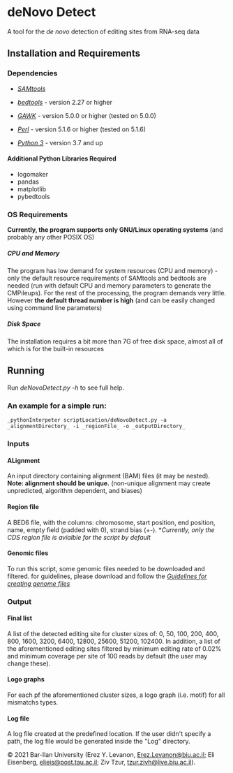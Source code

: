 # deNovo Detect
A tool for the *de novo* detection of editing sites from RNA-seq data


## Installation and Requirements
### Dependencies
- _[SAMtools](http://samtools.sourceforge.net/)_
- _[bedtools](https://bedtools.readthedocs.io/en/latest)_ - version 2.27 or higher
- _[GAWK](https://www.gnu.org/software/gawk/)_ - version 5.0.0 or higher (tested on 5.0.0)

- _[Perl](https://www.perl.org/get.html)_ - version 5.1.6 or higher (tested on 5.1.6)
- _[Python 3](https://www.python.org/downloads/source/)_ - version 3.7 and up

#### Additional Python Libraries Required 
- logomaker
- pandas
- matplotlib
- pybedtools


### OS Requirements
**Currently, the program supports only GNU/Linux operating systems** (and probably any other POSIX OS)

##### CPU and Memory
The program has low demand for system resources (CPU and memory) - only the default resource requirements of SAMtools and bedtools are needed (run with default CPU and memory parameters to generate the CMPileups). For the rest of the processing, the program demands very little. However **the default thread number is high** (and can be easily changed using command line parameters)

##### Disk Space
The installation requires a bit more than 7G of free disk space, almost all of which is for the built-in resources
## Running
Run _deNovoDetect.py -h_  to see full help.

### An example for a simple run:
```
_pythonInterpeter scriptLocation/deNovoDetect.py -a _alignmentDirectory_ -i _regionFile_ -o _outputDirectory_
```

### Inputs

#### ALignment 
An input directory containing alignment (BAM) files (it may be nested).   
**Note: alignment should be unique.** (non-unique alignment may create unpredicted, algorithm dependent, and biases)

#### Region file
A BED6 file, with the columns: chromosome, start position, end position, name, empty field (padded with 0), strand bias (+\-).
**Currently, only the CDS region file is avialble for the script by default*

#### Genomic files
To run this script, some genomic files needed to be downloaded and filtered. for guidelines, please download and follow the _[Guidelines for creating genome files](https://github.com/zivtzur6/Orshai_sites_analist_pipline/blob/main/Guidelines%20for%20creating%20genome%20files.docx)_

### Output

#### Final list
A list of the detected editing site for cluster sizes of: 0, 50, 100, 200, 400, 800, 1600, 3200, 6400, 12800, 25600, 51200, 102400.
In addition, a list of the aforementioned editing sites filtered by minimum editing rate of 0.02% and minimum coverage per site of 100 reads by default (the user may change these).

#### Logo graphs
For each pf the aforementioned cluster sizes, a logo graph (i.e. motif) for all mismatchs types. 

#### Log file
A log file created at the predefined location. If the user didn't specify a path, the log file would be generated inside the "Log" directory.


© 2021 Bar-Ilan University (Erez Y. Levanon, Erez.Levanon@biu.ac.il; Eli Eisenberg, elieis@post.tau.ac.il; Ziv Tzur, tzur.zivh@live.biu.ac.il).























